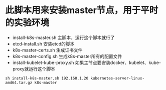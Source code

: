 # 此脚本用来安装master节点，用于平时的实验环境

+ install-k8s-master.sh 主脚本，运行这个脚本就行了
+ etcd-install.sh  安装etcd的脚本
+ k8s-master-certs.sh   生成证书文件
+ k8s-master-config.sh  生成k8s-master所有的配置文件
+ install-kubelet-kube-proxy.sh  如果主节点要安装docker、kubelet、kube-proxy就运行这个脚本


```console
sh install-k8s-master.sh 192.168.1.20 kubernetes-server-linux-amd64.tar.gz k8s-master
```



